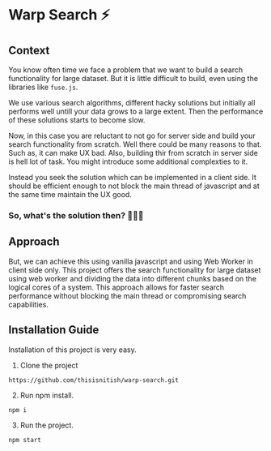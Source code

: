 # Warp Search ⚡️

## Context

You know often time we face a problem that we want to build a search functionality for large dataset. But it is little difficult to build, even using the libraries like `fuse.js`.

We use various search algorithms, different hacky solutions but initially all performs well untill your data grows to a large extent. Then the performance of these solutions starts to become slow.

Now, in this case you are reluctant to not go for server side and build your search functionality from scratch. Well there could be many reasons to that. Such as, it can make UX bad. Also, building thir from scratch in server side is hell lot of task. You might introduce some additional complexties to it.

Instead you seek the solution which can be implemented in a client side. It should be efficient enough to not block the main thread of javascript and at the same time maintain the UX good.

### So, what's the solution then? 🤷🏻‍♂️

## Approach

But, we can achieve this using vanilla javascript and using Web Worker in client side only. This project offers the search functionality for large dataset using web worker and dividing the data into different chunks based on the logical cores of a system.
This approach allows for faster search performance without blocking the main thread or compromising search capabilities.

## Installation Guide

Installation of this project is very easy.

1. Clone the project

```
https://github.com/thisisnitish/warp-search.git
```

2. Run npm install.

```
npm i
```

3. Run the project.

```
npm start
```

